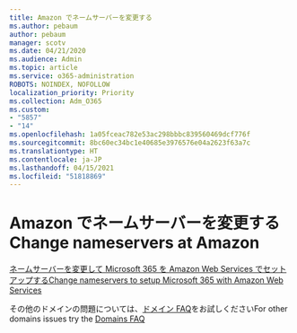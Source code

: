 ```yaml
---
title: Amazon でネームサーバーを変更する
ms.author: pebaum
author: pebaum
manager: scotv
ms.date: 04/21/2020
ms.audience: Admin
ms.topic: article
ms.service: o365-administration
ROBOTS: NOINDEX, NOFOLLOW
localization_priority: Priority
ms.collection: Adm_O365
ms.custom:
- "5857"
- "14"
ms.openlocfilehash: 1a05fceac782e53ac298bbbc839560469dcf776f
ms.sourcegitcommit: 8bc60ec34bc1e40685e3976576e04a2623f63a7c
ms.translationtype: HT
ms.contentlocale: ja-JP
ms.lasthandoff: 04/15/2021
ms.locfileid: "51818869"
---
```

# <a name="change-nameservers-at-amazon"></a><span data-ttu-id="e28c8-102">Amazon でネームサーバーを変更する</span><span class="sxs-lookup"><span data-stu-id="e28c8-102">Change nameservers at Amazon</span></span>

[<span data-ttu-id="e28c8-103">ネームサーバーを変更して Microsoft 365 を Amazon Web Services でセットアップする</span><span class="sxs-lookup"><span data-stu-id="e28c8-103">Change nameservers to setup Microsoft 365 with Amazon Web Services</span></span>](https://docs.microsoft.com/microsoft-365/admin/dns/change-nameservers-at-aws?view=o365-worldwide)

<span data-ttu-id="e28c8-104">その他のドメインの問題については、[ドメイン FAQ](https://docs.microsoft.com/microsoft-365/admin/setup/domains-faq?view=o365-worldwide)をお試しください</span><span class="sxs-lookup"><span data-stu-id="e28c8-104">For other domains issues try the  [Domains FAQ](https://docs.microsoft.com/microsoft-365/admin/setup/domains-faq?view=o365-worldwide)</span></span>